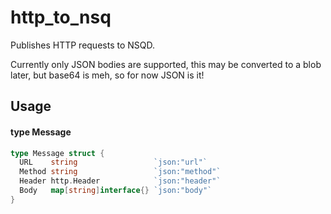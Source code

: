 # http_to_nsq

 Publishes HTTP requests to NSQD.

 Currently only JSON bodies are supported, this may be converted to a blob later, but base64 is meh, so for now JSON is it!

## Usage

#### type Message

```go
type Message struct {
  URL    string                 `json:"url"`
  Method string                 `json:"method"`
  Header http.Header            `json:"header"`
  Body   map[string]interface{} `json:"body"`
}
```
